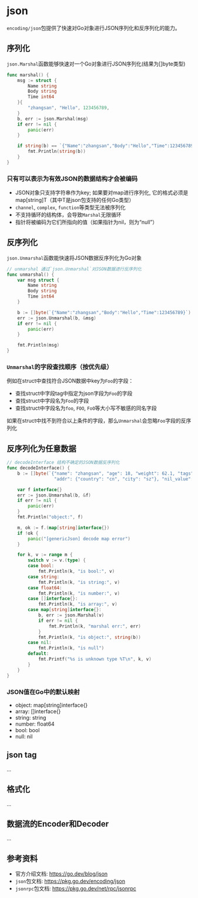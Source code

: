 # json

`encoding/json`包提供了快速对Go对象进行JSON序列化和反序列化的能力。

## 序列化
`json.Marshal`函数能够快速对一个Go对象进行JSON序列化(结果为[]byte类型)

```go
func marshal() {
	msg := struct {
		Name string
		Body string
		Time int64
	}{
		"zhangsan", "Hello", 123456789,
	}
	b, err := json.Marshal(msg)
	if err != nil {
		panic(err)
	}

	if string(b) == `{"Name":"zhangsan","Body":"Hello","Time":123456789}` {
		fmt.Println(string(b))
	}
}
```

### 只有可以表示为有效JSON的数据结构才会被编码
* JSON对象只支持字符串作为key; 如果要对map进行序列化, 它的格式必须是map[string]T（其中T是json包支持的任何Go类型）
* `channel`, `complex`, `function`等类型无法被序列化
* 不支持循环的结构体，会导致`Marshal`无限循环
* 指针将被编码为它们所指向的值（如果指针为nil，则为“null”）


## 反序列化
`json.Unmarshal`函数能快速将JSON数据反序列化为Go对象

```go
// unmarshal 通过`json.Unmarshal`对JSON数据进行反序列化
func unmarshal() {
	var msg struct {
		Name string
		Body string
		Time int64
	}

	b := []byte(`{"Name":"zhangsan","Body":"Hello","Time":123456789}`)
	err := json.Unmarshal(b, &msg)
	if err != nil {
		panic(err)
	}

	fmt.Println(msg)
}
```

### `Unmarshal`的字段查找顺序（按优先级）
例如在struct中查找符合JSON数据中key为`Foo`的字段：
* 查找struct中字段tag中指定为json字段为`Foo`的字段
* 查找struct中字段名为`Foo`的字段
* 查找struct中字段名为`foo`, `FOO`, `FoO`等大小写不敏感的同名字段

如果在struct中找不到符合以上条件的字段，那么`Unmarshal`会忽略`Foo`字段的反序列化


## 反序列化为任意数据

```go
// decodeInterface 结构不确定的JSON数据反序列化
func decodeInterface() {
	b := []byte(`{"name": "zhangsan", "age": 18, "weight": 62.1, "tags": ["male", "student"], "is_adult": true,
				  "addr": {"country": "cn", "city": "sz"}, "nil_value": null}`)

	var f interface{}
	err := json.Unmarshal(b, &f)
	if err != nil {
		panic(err)
	}
	fmt.Println("object:", f)

	m, ok := f.(map[string]interface{})
	if !ok {
		panic("[genericJson] decode map error")
	}

	for k, v := range m {
		switch v := v.(type) {
		case bool:
			fmt.Println(k, "is bool:", v)
		case string:
			fmt.Println(k, "is string:", v)
		case float64:
			fmt.Println(k, "is number:", v)
		case []interface{}:
			fmt.Println(k, "is array:", v)
		case map[string]interface{}:
			b, err := json.Marshal(v)
			if err != nil {
				fmt.Println(k, "marshal err:", err)
			}
			fmt.Println(k, "is object:", string(b))
		case nil:
			fmt.Println(k, "is null")
		default:
			fmt.Printf("%s is unknown type %T\n", k, v)
		}
	}
}
```

### JSON值在Go中的默认映射
* object: map[string]interface{}
* array: []interface{}
* string: string
* number: float64
* bool: bool
* null: nil


## json tag
...


## 格式化
...


## 数据流的Encoder和Decoder
...


## 参考资料
* 官方介绍文档: https://go.dev/blog/json
* `json`包文档: https://pkg.go.dev/encoding/json
* `jsonrpc`包文档: https://pkg.go.dev/net/rpc/jsonrpc
